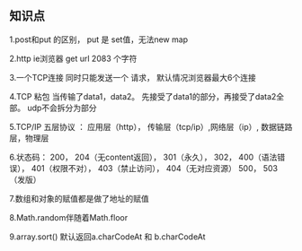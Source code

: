## 知识点

1.post和put 的区别， put 是 set值，无法new map

2.http ie浏览器 get url 2083 个字符

3.一个TCP连接 同时只能发送一个 请求， 默认情况浏览器最大6个连接

4.TCP 粘包 当传输了data1，data2。 先接受了data1的部分，再接受了data2全部。 udp不会拆分为部分

5.TCP/IP 五层协议 ： 应用层（http）， 传输层（tcp/ip）,网络层（ip）, 数据链路层，物理层

6.状态码： 200， 204（无content返回）， 301（永久）， 302， 400（语法错误）， 401（权限不对）， 403（禁止访问）， 404（无对应资源） 500， 503（发版）

7.数组和对象的赋值都是做了地址的赋值

8.Math.random伴随着Math.floor

9.array.sort() 默认返回a.charCodeAt 和 b.charCodeAt